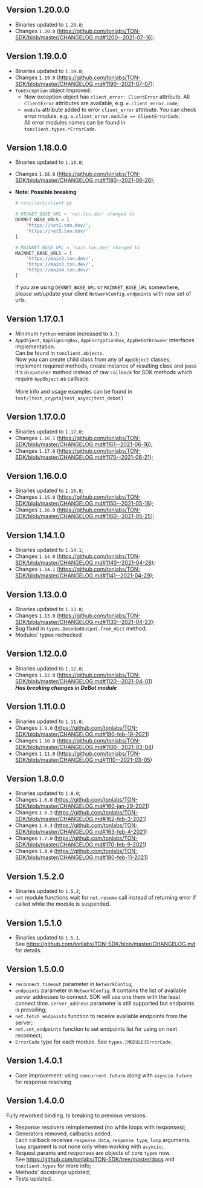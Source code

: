 ## Version 1.20.0.0
  * Binaries updated to `1.20.0`;
  * Changes `1.20.0` (https://github.com/tonlabs/TON-SDK/blob/master/CHANGELOG.md#1200--2021-07-16);

## Version 1.19.0.0
  * Binaries updated to `1.19.0`;
  * Changes `1.19.0` (https://github.com/tonlabs/TON-SDK/blob/master/CHANGELOG.md#1190--2021-07-07);
  * `TonException` object improved:  
    - Now exception object has `client_error: ClientError` attribute. 
      All `ClientError` attributes are available, e.g. `e.client_error.code`;
    - `module` attribute added to error `client_error` attribute.
      You can check error module, e.g. `e.client_error.module == ClientErrorCode`.  
      All error modules names can be found in `tonclient.types.*ErrorCode`.

## Version 1.18.0.0
  * Binaries updated to `1.18.0`;
  * Changes `1.18.0` (https://github.com/tonlabs/TON-SDK/blob/master/CHANGELOG.md#1180--2021-06-26);
  * **Note: Possible breaking**
    ```python
    # tonclient/client.py
    
    # DEVNET_BASE_URL = 'net.ton.dev' changed to
    DEVNET_BASE_URLS = [
        'https://net1.ton.dev/',
        'https://net5.ton.dev/'
    ]
    
    # MAINNET_BASE_URL = 'main.ton.dev' changed to
    MAINNET_BASE_URLS = [
        'https://main2.ton.dev/',
        'https://main3.ton.dev/',
        'https://main4.ton.dev/'
    ]
    ```
    
    If you are using `DEVNET_BASE_URL` or `MAINNET_BASE_URL` somewhere, please set/update 
    your client `NetworkConfig.endpoints` with new set of urls.

## Version 1.17.0.1
  * Minimum `Python` version increased to `3.7`;
  * `AppObject`, `AppSigningBox`, `AppEncryptionBox`, `AppDebotBrowser` interfaces implementation.  
    Can be found in `tonclient.objects`.  
    Now you can create child class from any of `AppObject` classes, implement required methods, 
    create instance of resulting class and pass it's `dispatcher` method instead of raw `callback` 
    for SDK methods which require `AppObject` as callback.  
    <br/>
    More info and usage examples can be found in `test/[test_crypto|test_async|test_debot]`

## Version 1.17.0.0
  * Binaries updated to `1.17.0`;
  * Changes `1.16.1` (https://github.com/tonlabs/TON-SDK/blob/master/CHANGELOG.md#1161--2021-06-16);
  * Changes `1.17.0` (https://github.com/tonlabs/TON-SDK/blob/master/CHANGELOG.md#1170--2021-06-21);

## Version 1.16.0.0
  * Binaries updated to `1.16.0`;
  * Changes `1.15.0` (https://github.com/tonlabs/TON-SDK/blob/master/CHANGELOG.md#1150--2021-05-18);
  * Changes `1.16.0` (https://github.com/tonlabs/TON-SDK/blob/master/CHANGELOG.md#1160--2021-05-25);

## Version 1.14.1.0
  * Binaries updated to `1.14.1`;
  * Changes `1.14.0` (https://github.com/tonlabs/TON-SDK/blob/master/CHANGELOG.md#1140--2021-04-28);
  * Changes `1.14.1` (https://github.com/tonlabs/TON-SDK/blob/master/CHANGELOG.md#1141--2021-04-29);

## Version 1.13.0.0
  * Binaries updated to `1.13.0`;
  * Changes `1.13.0` (https://github.com/tonlabs/TON-SDK/blob/master/CHANGELOG.md#1130--2021-04-23);
  * Bug fixed in `types.DecodedOutput.from_dict` method;
  * Modules' types rechecked

## Version 1.12.0.0
  * Binaries updated to `1.12.0`;
  * Changes `1.12.0` (https://github.com/tonlabs/TON-SDK/blob/master/CHANGELOG.md#1120--2021-04-01)  
    _**Has breaking changes in DeBot module**_ 

## Version 1.11.0.0
  * Binaries updated to `1.11.0`;
  * Changes `1.9.0` (https://github.com/tonlabs/TON-SDK/blob/master/CHANGELOG.md#190-feb-19-2021)
  * Changes `1.10.0` (https://github.com/tonlabs/TON-SDK/blob/master/CHANGELOG.md#1100--2021-03-04)
  * Changes `1.11.0` (https://github.com/tonlabs/TON-SDK/blob/master/CHANGELOG.md#1110--2021-03-05)

## Version 1.8.0.0
  * Binaries updated to `1.8.0`;
  * Changes `1.6.0` (https://github.com/tonlabs/TON-SDK/blob/master/CHANGELOG.md#160-jan-29-2021)
  * Changes `1.6.2` (https://github.com/tonlabs/TON-SDK/blob/master/CHANGELOG.md#162-feb-3-2021)
  * Changes `1.6.3` (https://github.com/tonlabs/TON-SDK/blob/master/CHANGELOG.md#163-feb-4-2021)
  * Changes `1.7.0` (https://github.com/tonlabs/TON-SDK/blob/master/CHANGELOG.md#170-feb-9-2021)
  * Changes `1.8.0` (https://github.com/tonlabs/TON-SDK/blob/master/CHANGELOG.md#180-feb-11-2021)

## Version 1.5.2.0
  * Binaries updated to `1.5.2`;
  * `net` module functions wait for `net.resume` call instead of returning error if 
    called while the module is suspended.

## Version 1.5.1.0
  * Binaries updated to `1.5.1`.  
    See https://github.com/tonlabs/TON-SDK/blob/master/CHANGELOG.md for details.

## Version 1.5.0.0
  * `reconnect_timeout` parameter in `NetworkConfig`;
  * `endpoints` parameter in `NetworkConfig`. It contains the list of available server 
    addresses to connect. SDK will use one them with the least connect time. 
    `server_address` parameter is still supported but endpoints is prevailing;
  * `net.fetch_endpoints` function to receive available endpoints from the server;
  * `net.set_endpoints` function to set endpoints list for using on next reconnect;
  * `ErrorCode` type for each module. See `types.[MODULE]ErrorCode`.

## Version 1.4.0.1
  * Core improvement: using `concurrent.future` along with `asyncio.future` for response 
    resolving

## Version 1.4.0.0
Fully reworked binding. Is breaking to previous versions.  
  * Response resolvers reimplemented (no while loops with responses);
  * Generators removed, callbacks added.  
    Each callback receives `response_data`, `response_type`, `loop` arguments.
    `loop` argument is not none only when working with `asyncio`;
  * Request params and responses are objects of core `types` now.  
    See https://github.com/tonlabs/TON-SDK/tree/master/docs and `tonclient.types` for more info;
  * Methods' docstrings updated;
  * Tests updated.
